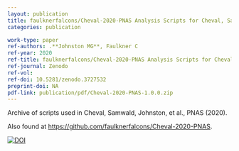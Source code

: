 ```yaml
---
layout: publication
title: faulknerfalcons/Cheval-2020-PNAS Analysis Scripts for Cheval, Samwald, Johnston, et al., 2020, PNAS
categories: publication

work-type: paper
ref-authors: .**Johnston MG**, Faulkner C
ref-year: 2020
ref-title: faulknerfalcons/Cheval-2020-PNAS Analysis Scripts for Cheval, Samwald, Johnston, et al., 2020, PNAS
ref-journal: Zenodo
ref-vol:
ref-doi: 10.5281/zenodo.3727532
preprint-doi: NA
pdf-link: publication/pdf/Cheval-2020-PNAS-1.0.0.zip
---
```

Archive of scripts used in Cheval, Samwald, Johnston, et al., PNAS (2020).

Also found at <https://github.com/faulknerfalcons/Cheval-2020-PNAS>.

[![DOI](https://zenodo.org/badge/250227086.svg)](https://zenodo.org/badge/latestdoi/250227086)
